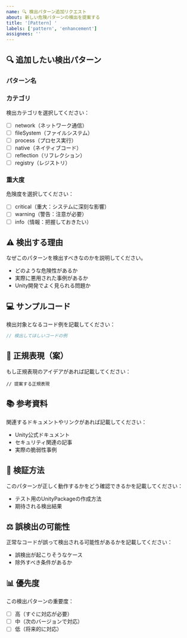 ```yaml
---
name: 🔍 検出パターン追加リクエスト
about: 新しい危険パターンの検出を提案する
title: '[Pattern] '
labels: ['pattern', 'enhancement']
assignees: ''
---
```


## 🔍 追加したい検出パターン

### パターン名
<!-- 例: Reflection.Emit -->

### カテゴリ
検出カテゴリを選択してください：
- [ ] network（ネットワーク通信）
- [ ] fileSystem（ファイルシステム）
- [ ] process（プロセス実行）
- [ ] native（ネイティブコード）
- [ ] reflection（リフレクション）
- [ ] registry（レジストリ）

### 重大度
危険度を選択してください：
- [ ] critical（重大：システムに深刻な影響）
- [ ] warning（警告：注意が必要）
- [ ] info（情報：把握しておきたい）

## ⚠️ 検出する理由
なぜこのパターンを検出すべきなのかを説明してください。
- どのような危険性があるか
- 実際に悪用された事例があるか
- Unity開発でよく見られる問題か

## 💻 サンプルコード
検出対象となるコード例を記載してください：

```csharp
// 検出してほしいコードの例
```

## 🎯 正規表現（案）
もし正規表現のアイデアがあれば記載してください：

```regex
// 提案する正規表現
```

## 📚 参考資料
関連するドキュメントやリンクがあれば記載してください：
- Unity公式ドキュメント
- セキュリティ関連の記事
- 実際の脆弱性事例

## 🔬 検証方法
このパターンが正しく動作するかをどう確認できるかを記載してください：
- テスト用のUnityPackageの作成方法
- 期待される検出結果

## ⚖️ 誤検出の可能性
正常なコードが誤って検出される可能性があるかを記載してください：
- 誤検出が起こりそうなケース
- 除外すべき条件があるか

## 📊 優先度
この検出パターンの重要度：
- [ ] 高（すぐに対応が必要）
- [ ] 中（次のバージョンで対応）
- [ ] 低（将来的に対応）